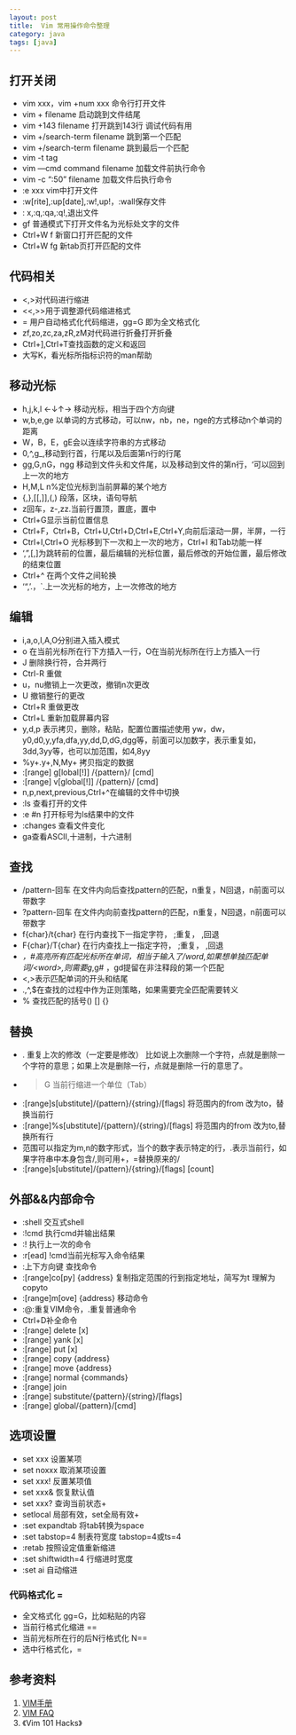 ```yaml
---
layout: post
title:  Vim 常用操作命令整理
category: java
tags: [java]
---
```

## 打开关闭

*   vim xxx，vim +num xxx 命令行打开文件
*   vim + filename 启动跳到文件结尾
*   vim +143 filename 打开跳到143行 调试代码有用
*   vim +/search-term filename 跳到第一个匹配
*   vim +/search-term filename 跳到最后一个匹配
*   vim -t tag
*   vim —cmd command filename 加载文件前执行命令
*   vim -c “:50” filename 加载文件后执行命令
*   :e xxx vim中打开文件
*   :w[rite],:up[date],:w!,up!，:wall保存文件
*   : x,:q,:qa,:q!,退出文件
*   gf 普通模式下打开文件名为光标处文字的文件
*   Ctrl+W f 新窗口打开匹配的文件
*   Ctrl+W fg 新tab页打开匹配的文件

## 代码相关

*   <,>对代码进行缩进
*   <<,>>用于调整源代码缩进格式
*   = 用户自动格式化代码缩进，gg=G 即为全文格式化
*   zf,zo,zc,za,zR,zM对代码进行折叠打开折叠
*   Ctrl+],Ctrl+T查找函数的定义和返回
*   大写K，看光标所指标识符的man帮助

## 移动光标

*   h,j,k,l ←↓↑→ 移动光标，相当于四个方向键
*   w,b,e,ge 以单词的方式移动，可以nw，nb，ne，nge的方式移动n个单词的距离
*   W，B，E，gE会以连续字符串的方式移动
*   0,^,g_,移动到行首，行尾以及后面第n行的行尾
*   gg,G,nG，ngg 移动到文件头和文件尾，以及移动到文件的第n行，‘可以回到上一次的地方
*   H,M,L n%定位光标到当前屏幕的某个地方
*   {,},[[,]],(,) 段落，区块，语句导航
*   z回车，z-,zz.当前行置顶，置底，置中
*   Ctrl+G显示当前位置信息
*   Ctrl+F，Ctrl+B，Ctrl+U,Ctrl+D,Ctrl+E,Ctrl+Y,向前后滚动一屏，半屏，一行
*   Ctrl+I,Ctrl+O 光标移到下一次和上一次的地方，Ctrl+I 和Tab功能一样
*   ‘,”,[,]为跳转前的位置，最后编辑的光标位置，最后修改的开始位置，最后修改的结束位置
*   Ctrl+^ 在两个文件之间轮换
*   ‘“,’.，`.上一次光标的地方，上一次修改的地方

## 编辑

*   i,a,o,I,A,O分别进入插入模式
*   o 在当前光标所在行下方插入一行，O在当前光标所在行上方插入一行
*   J 删除换行符，合并两行
*   Ctrl-R 重做
*   u，nu撤销上一次更改，撤销n次更改
*   U 撤销整行的更改
*   Ctrl+R 重做更改
*   Ctrl+L 重新加载屏幕内容
*   y,d,p 表示拷贝，删除，粘贴，配置位置描述使用 yw，dw，y0,d0,y,yfa,dfa,yy,dd,D,dG,dgg等，前面可以加数字，表示重复如，3dd,3yy等，也可以加范围，如4,8yy
*   %y+.y+,N,My+ 拷贝指定的数据
*   :[range] g[lobal[!]] /{pattern}/ [cmd]
*   :[range] v[global[!]] /{pattern}/ [cmd]
*   n,p,next,previous,Ctrl+^在编辑的文件中切换
*   :ls 查看打开的文件
*   :e #n 打开标号为ls结果中的文件
*   :changes 查看文件变化
*   ga查看ASCII,十进制，十六进制

## 查找

*   /pattern-回车 在文件内向后查找pattern的匹配，n重复，N回退，n前面可以带数字
*   ?pattern-回车 在文件内向前查找pattern的匹配，n重复，N回退，n前面可以带数字
*   f{char}/t{char} 在行内查找下一指定字符， ;重复， ,回退
*   F{char}/T{char} 在行内查找上一指定字符， ;重复， ,回退
*   *，#高亮所有匹配光标所在单词，相当于输入了/word,如果想单独匹配单词/\<word\>,则需要g*,g# ，gd提留在非注释段的第一个匹配
*   \<,\>表示匹配单词的开头和结尾
*   .,^,$在查找的过程中作为正则策略，如果需要完全匹配需要转义
*   % 查找匹配的括号() [] {}

## 替换

*   . 重复上次的修改（一定要是修改） 比如说上次删除一个字符，点就是删除一个字符的意思；如果上次是删除一行，点就是删除一行的意思了。
*   >G 当前行缩进一个单位（Tab）
*   :[range]s[ubstitute]/{pattern}/{string}/[flags] 将范围内的from 改为to，替换当前行
*   :[range]%s[ubstitute]/{pattern}/{string}/[flags] 将范围内的from 改为to,替换所有行
*   范围可以指定为m,n的数字形式，当个的数字表示特定的行，.表示当前行，如果字符串中本身包含/,则可用+，=替换原来的/
*   :[range]s[ubstitute]/{pattern}/{string}/[flags] [count]

## 外部&&内部命令

*   :shell 交互式shell
*   :!cmd 执行cmd并输出结果
*   :! 执行上一次的命令
*   :r[ead] !cmd当前光标写入命令结果
*   :上下方向键 查找命令
*   :[range]co[py] {address} 复制指定范围的行到指定地址，简写为t 理解为copyto
*   :[range]m[ove] {address} 移动命令
*   :@:重复VIM命令，.重复普通命令
*   Ctrl+D补全命令
*   :[range] delete [x]
*   :[range] yank [x]
*   :[range] put [x]
*   :[range] copy {address}
*   :[range] move {address}
*   :[range] normal {commands}
*   :[range] join
*   :[range] substitute/{pattern}/{string}/[flags]
*   :[range] global/{pattern}/[cmd]

## 选项设置

*   set xxx 设置某项
*   set noxxx 取消某项设置
*   set xxx! 反置某项值
*   set xxx& 恢复默认值
*   set xxx? 查询当前状态+
*   setlocal 局部有效，set全局有效+
*   :set expandtab 将tab转换为space
*   :set tabstop=4 制表符宽度 tabstop=4或ts=4
*   :retab 按照设定值重新缩进
*   :set shiftwidth=4 行缩进时宽度
*   :set ai 自动缩进

### 代码格式化 =

*   全文格式化 gg=G，比如粘贴的内容
*   当前行格式化缩进 ==
*   当前光标所在行的后N行格式化 N==
*   选中行格式化，=

## 参考资料

1.  [VIM手册](http://link.zhihu.com/?target=http%3A//Vim%2520Chinese%2520Documentation)
2.  [VIM FAQ](http://link.zhihu.com/?target=http%3A//vimdoc.sourceforge.net/cgi-bin/vimfaq2html3.pl)
3.  《Vim 101 Hacks》
